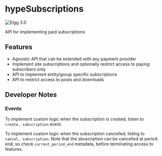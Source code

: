 hypeSubscriptions
=================
![Elgg 3.0](https://img.shields.io/badge/Elgg-3.0-orange.svg?style=flat-square)

API for implementing paid subscriptions

## Features

 * Agnostic API that can be extended with any payment provider
 * Implement site subscriptions and optionally restrict access to paying subscribers only
 * API to implement entity/group specific subscriptions
 * API to restrict access to posts and downloads
 
 ## Developer Notes
 
 ### Events
 
 To implement custom logic when the subscription is created, listen to ``create, subscription`` event.
 
 To implement custom logic when the subscription cancelled, listing to ``cancel, subscription``. Note that the sbuscription can be cancelled at period end, so check ``current_period_end`` metadata, before terminating access to features.
 